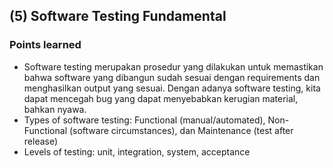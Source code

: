 ## (5) Software Testing Fundamental

### Points learned
* Software testing merupakan prosedur yang dilakukan untuk memastikan bahwa software yang dibangun sudah sesuai dengan requirements dan menghasilkan output yang sesuai.
Dengan adanya software testing, kita dapat mencegah bug yang dapat menyebabkan kerugian material, bahkan nyawa.
* Types of software testing: Functional (manual/automated), Non-Functional (software circumstances), dan Maintenance (test after release)
* Levels of testing: unit, integration, system, acceptance